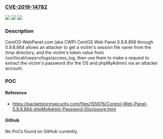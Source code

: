 ### [CVE-2019-14782](https://cve.mitre.org/cgi-bin/cvename.cgi?name=CVE-2019-14782)
![](https://img.shields.io/static/v1?label=Product&message=n%2Fa&color=blue)
![](https://img.shields.io/static/v1?label=Version&message=n%2Fa&color=blue)
![](https://img.shields.io/static/v1?label=Vulnerability&message=n%2Fa&color=brighgreen)

### Description

CentOS-WebPanel.com (aka CWP) CentOS Web Panel 0.9.8.856 through 0.9.8.864 allows an attacker to get a victim's session file name from the /tmp directory, and the victim's token value from /usr/local/cwpsrv/logs/access_log, then use them to make a request to extract the victim's password (for the OS and phpMyAdmin) via an attacker account.

### POC

#### Reference
- https://packetstormsecurity.com/files/155676/Control-Web-Panel-0.9.8.864-phpMyAdmin-Password-Disclosure.html

#### Github
No PoCs found on GitHub currently.

